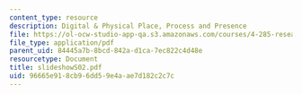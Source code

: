 ```yaml
---
content_type: resource
description: Digital & Physical Place, Process and Presence
file: https://ol-ocw-studio-app-qa.s3.amazonaws.com/courses/4-285-research-topics-in-architecture-citizen-centered-design-of-open-governance-systems-fall-2002/96665e918cb96dd59e4aae7d182c2c7c_slideshowS02.pdf
file_type: application/pdf
parent_uid: 84445a7b-8bcd-842a-d1ca-7ec822c4d48e
resourcetype: Document
title: slideshowS02.pdf
uid: 96665e91-8cb9-6dd5-9e4a-ae7d182c2c7c
---
```

